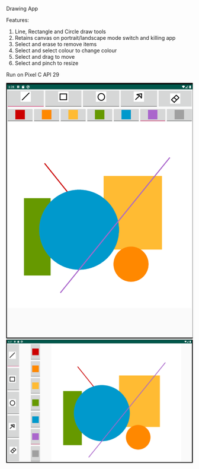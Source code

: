 Drawing App

Features:
1. Line, Rectangle and Circle draw tools
2. Retains canvas on portrait/landscape mode switch and killing app
3. Select and erase to remove items
4. Select and select colour to change colour
5. Select and drag to move
6. Select and pinch to resize

Run on Pixel C API 29

![Vertical View](https://github.com/ErikaLal/drawingapp/blob/master/vertical.PNG)
![Horizontal View](https://github.com/ErikaLal/drawingapp/blob/master/horizontal.PNG)
